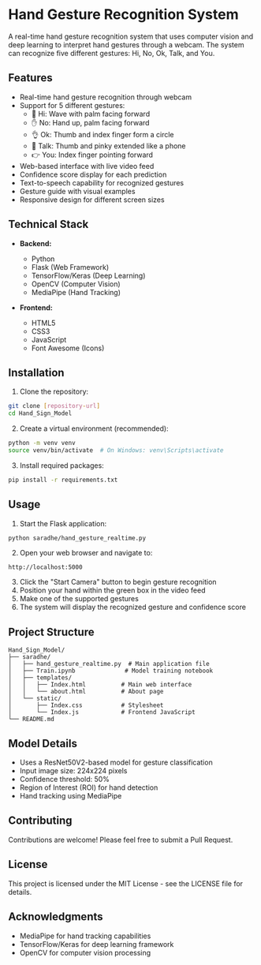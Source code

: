 # Hand Gesture Recognition System

A real-time hand gesture recognition system that uses computer vision and deep learning to interpret hand gestures through a webcam. The system can recognize five different gestures: Hi, No, Ok, Talk, and You.

## Features

- Real-time hand gesture recognition through webcam
- Support for 5 different gestures:
  - 👋 Hi: Wave with palm facing forward
  - ✋ No: Hand up, palm facing forward
  - 👌 Ok: Thumb and index finger form a circle
  - 🤙 Talk: Thumb and pinky extended like a phone
  - 👉 You: Index finger pointing forward
- Web-based interface with live video feed
- Confidence score display for each prediction
- Text-to-speech capability for recognized gestures
- Gesture guide with visual examples
- Responsive design for different screen sizes

## Technical Stack

- **Backend:**
  - Python
  - Flask (Web Framework)
  - TensorFlow/Keras (Deep Learning)
  - OpenCV (Computer Vision)
  - MediaPipe (Hand Tracking)

- **Frontend:**
  - HTML5
  - CSS3
  - JavaScript
  - Font Awesome (Icons)

## Installation

1. Clone the repository:
```bash
git clone [repository-url]
cd Hand_Sign_Model
```

2. Create a virtual environment (recommended):
```bash
python -m venv venv
source venv/bin/activate  # On Windows: venv\Scripts\activate
```

3. Install required packages:
```bash
pip install -r requirements.txt
```

## Usage

1. Start the Flask application:
```bash
python saradhe/hand_gesture_realtime.py
```

2. Open your web browser and navigate to:
```
http://localhost:5000
```

3. Click the "Start Camera" button to begin gesture recognition
4. Position your hand within the green box in the video feed
5. Make one of the supported gestures
6. The system will display the recognized gesture and confidence score

## Project Structure

```
Hand_Sign_Model/
├── saradhe/
│   ├── hand_gesture_realtime.py  # Main application file
│   ├── Train.ipynb              # Model training notebook
│   ├── templates/
│   │   ├── Index.html          # Main web interface
│   │   └── about.html          # About page
│   └── static/
│       ├── Index.css           # Stylesheet
│       └── Index.js            # Frontend JavaScript
└── README.md
```

## Model Details

- Uses a ResNet50V2-based model for gesture classification
- Input image size: 224x224 pixels
- Confidence threshold: 50%
- Region of Interest (ROI) for hand detection
- Hand tracking using MediaPipe

## Contributing

Contributions are welcome! Please feel free to submit a Pull Request.

## License

This project is licensed under the MIT License - see the LICENSE file for details.

## Acknowledgments

- MediaPipe for hand tracking capabilities
- TensorFlow/Keras for deep learning framework
- OpenCV for computer vision processing 